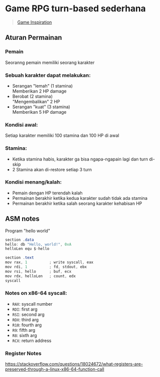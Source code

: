 # Game RPG turn-based sederhana
> [Game Inspiration](https://www.youtube.com/watch?v=6izF5Wyr94o&t=44s)
## Aturan Permainan
### Pemain
Seoranng pemain memiliki seorang karakter
### Sebuah karakter dapat melakukan:
- Serangan "lemah" (1 stamina)\
  Memberikan 2 HP damage
- Berobat (2 stamina)\
  "Mengembalikan" 2 HP
- Serangan "kuat" (3 stamina)\
  Memberikan 5 HP damage
### Kondisi awal:
Setiap karakter memiliki 100 stamina dan 100 HP di awal
### Stamina:
- Ketika stamina habis, karakter ga bisa ngapa-ngapain lagi dan turn di-skip
- 2 Stamina akan di-restore setiap 3 turn
### Kondisi menang/kalah:
- Pemain dengan HP terendah kalah
- Permainan berakhir ketika kedua karakter sudah tidak ada stamina
- Permainan berakhir ketika salah seorang karakter kehabisan HP

## ASM notes
Program "hello world"
```as
section .data
hello: db "Hello, world!", 0xA
helloLen equ $-hello

section .text
mov rax, 1			; write syscall, eax
mov rdi, 1			; fd, stdout, ebx
mov rsi, hello		; buf, ecx
mov rdx, helloLen	; count, edx
syscall
```
### Notes on x86-64 syscall:
- `RAX`: syscall number
- `RDI`: first arg
- `RSI`: second arg
- `RDX`: third arg
- `R10`: fourth arg
- `R9`: fifth arg
- `R8`: sixth arg
- `RCX`: return address

### Register Notes
https://stackoverflow.com/questions/18024672/what-registers-are-preserved-through-a-linux-x86-64-function-call
